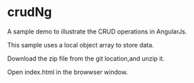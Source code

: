 # crudNg

A sample demo to illustrate the CRUD operations in AngularJs.

This sample uses a local object array to store data.

Download the zip file from the git location,and unzip it.


Open index.html in the browwser window.